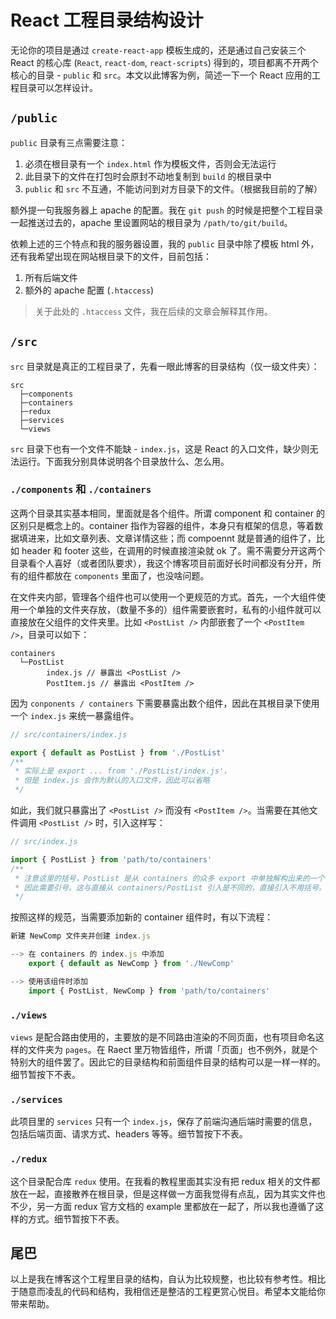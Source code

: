 # React 工程目录结构设计

无论你的项目是通过 `create-react-app` 模板生成的，还是通过自己安装三个 React 的核心库 (`React`, `react-dom`, `react-scripts`) 得到的，项目都离不开两个核心的目录 - `public` 和 `src`。本文以此博客为例，简述一下一个 React 应用的工程目录可以怎样设计。

## `/public`

`public` 目录有三点需要注意：

1. 必须在根目录有一个 `index.html` 作为模板文件，否则会无法运行
2. 此目录下的文件在打包时会原封不动地复制到 `build` 的根目录中
3. `public` 和 `src` 不互通，不能访问到对方目录下的文件。（根据我目前的了解）

额外提一句我服务器上 apache 的配置。我在 `git push` 的时候是把整个工程目录一起推送过去的，apache 里设置网站的根目录为 `/path/to/git/build`。

依赖上述的三个特点和我的服务器设置，我的 `public` 目录中除了模板 html 外，还有我希望出现在网站根目录下的文件，目前包括：

1. 所有后端文件
2. 额外的 apache 配置 (`.htaccess`)

> 关于此处的 `.htaccess` 文件，我在后续的文章会解释其作用。

## `/src`

`src` 目录就是真正的工程目录了，先看一眼此博客的目录结构（仅一级文件夹）：

```
src
  ├─components
  ├─containers
  ├─redux
  ├─services
  └─views
```

`src` 目录下也有一个文件不能缺 - `index.js`，这是 React 的入口文件，缺少则无法运行。下面我分别具体说明各个目录放什么、怎么用。

### `./components` 和 `./containers`

这两个目录其实基本相同，里面就是各个组件。所谓 component 和 container 的区别只是概念上的。container 指作为容器的组件，本身只有框架的信息，等着数据填进来，比如文章列表、文章详情这些；而 compoennt 就是普通的组件了，比如 header 和 footer 这些，在调用的时候直接渲染就 ok 了。需不需要分开这两个目录看个人喜好（或者团队要求），我这个博客项目前面好长时间都没有分开，所有的组件都放在 `components` 里面了，也没啥问题。

在文件夹内部，管理各个组件也可以使用一个更规范的方式。首先，一个大组件使用一个单独的文件夹存放，（数量不多的）组件需要嵌套时，私有的小组件就可以直接放在父组件的文件夹里。比如 `<PostList />` 内部嵌套了一个 `<PostItem />`，目录可以如下：

```
containers
  └─PostList
        index.js // 暴露出 <PostList />
        PostItem.js // 暴露出 <PostItem />
```

因为 `conponents / containers` 下需要暴露出数个组件，因此在其根目录下使用一个 `index.js` 来统一暴露组件。

```js
// src/containers/index.js

export { default as PostList } from './PostList'
/**
 * 实际上是 export ... from './PostList/index.js'，
 * 但是 index.js 会作为默认的入口文件，因此可以省略
 */
```

如此，我们就只暴露出了 `<PostList />` 而没有 `<PostItem />`。当需要在其他文件调用 `<PostList />` 时，引入这样写：

```js
// src/index.js

import { PostList } from 'path/to/containers'
/**
 * 注意这里的括号，PostList 是从 containers 的众多 export 中单独解构出来的一个，
 * 因此需要引号。这与直接从 containers/PostList 引入是不同的，直接引入不用括号。
 */
```

按照这样的规范，当需要添加新的 container 组件时，有以下流程：

```js
新建 NewComp 文件夹并创建 index.js

--> 在 containers 的 index.js 中添加
    export { default as NewComp } from './NewComp'

--> 使用该组件时添加
    import { PostList, NewComp } from 'path/to/containers'
```

### `./views`

`views` 是配合路由使用的，主要放的是不同路由渲染的不同页面，也有项目命名这样的文件夹为 `pages`。在 Raect 里万物皆组件，所谓「页面」也不例外，就是个特别大的组件罢了。因此它的目录结构和前面组件目录的结构可以是一样一样的。细节暂按下不表。

### `./services`

此项目里的 `services` 只有一个 `index.js`，保存了前端沟通后端时需要的信息，包括后端页面、请求方式、headers 等等。细节暂按下不表。

### `./redux`

这个目录配合库 `redux` 使用。在我看的教程里面其实没有把 redux 相关的文件都放在一起，直接散养在根目录，但是这样做一方面我觉得有点乱，因为其实文件也不少，另一方面 redux 官方文档的 example 里都放在一起了，所以我也遵循了这样的方式。细节暂按下不表。

## 尾巴

以上是我在博客这个工程里目录的结构，自认为比较规整，也比较有参考性。相比于随意而凌乱的代码和结构，我相信还是整洁的工程更赏心悦目。希望本文能给你带来帮助。
